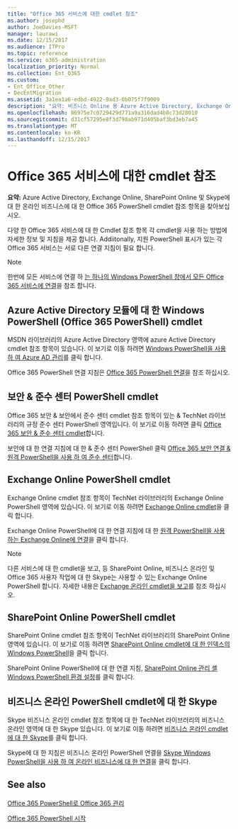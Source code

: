 ```yaml
---
title: "Office 365 서비스에 대한 cmdlet 참조"
ms.author: josephd
author: JoeDavies-MSFT
manager: laurawi
ms.date: 12/15/2017
ms.audience: ITPro
ms.topic: reference
ms.service: o365-administration
localization_priority: Normal
ms.collection: Ent_O365
ms.custom:
- Ent_Office_Other
- DecEntMigration
ms.assetid: 3a1ea1a6-edbd-4922-9ad3-0b075f7f9009
description: "요약: 비즈니스 Online 용 Azure Active Directory, Exchange Online, SharePoint Online 및 Skype에 대 한 Office 365 PowerShell cmdlet 참조 항목을 소개 합니다."
ms.openlocfilehash: 86975e7c0729429d771a9a316dad4b8c73d28010
ms.sourcegitcommit: d31cf57295e8f3d798ab971d405baf3bd3eb7a45
ms.translationtype: MT
ms.contentlocale: ko-KR
ms.lasthandoff: 12/15/2017
---
```

# <a name="cmdlet-references-for-office-365-services"></a>Office 365 서비스에 대한 cmdlet 참조

 **요약:** Azure Active Directory, Exchange Online, SharePoint Online 및 Skype에 대 한 온라인 비즈니스에 대 한 Office 365 PowerShell cmdlet 참조 항목을 찾아보십시오.
  
다양 한 Office 365 서비스에 대 한 Cmdlet 참조 항목 각 cmdlet을 사용 하는 방법에 자세한 정보 및 지침을 제공 합니다. Addiitonally, 지원 PowerShell 표시가 있는 각 Office 365 서비스는 서로 다른 연결 지침이 필요 합니다.
  
> [!NOTE]
> 한번에 모든 서비스에 연결 하 [는 하나의 Windows PowerShell 창에서 모든 Office 365 서비스에 연결](connect-to-all-office-365-services-in-a-single-windows-powershell-window.md)을 참조 합니다. 
  
## <a name="azure-active-directory-module-for-windows-powershell-office-365-powershell-cmdlets"></a>Azure Active Directory 모듈에 대 한 Windows PowerShell (Office 365 PowerShell) cmdlet

MSDN 라이브러리의 Azure Active Directory 영역에 azure Active Directory cmdlet 참조 항목이 있습니다. 이 보기로 이동 하려면 [Windows PowerShell을 사용 하 여 Azure AD 관리](https://go.microsoft.com/fwlink/p/?LinkId=691475)를 클릭 합니다.
  
Office 365 PowerShell 연결 지침은 [Office 365 PowerShell 연결](connect-to-office-365-powershell.md)을 참조 하십시오.
  
## <a name="security-amp-compliance-center-powershell-cmdlets"></a>보안 &amp; 준수 센터 PowerShell cmdlet

Office 365 보안 &amp; 보안에서 준수 센터 cmdlet 참조 항목이 있는 &amp; TechNet 라이브러리의 규정 준수 센터 PowerShell 영역입니다. 이 보기로 이동 하려면 클릭 [Office 365 보안 &amp; 준수 센터 cmdlet](https://go.microsoft.com/fwlink/p/?LinkId=627085)합니다.
  
보안에 대 한 연결 지침에 대 한 &amp; 준수 센터 PowerShell 클릭 [Office 365 보안 연결 &amp; 원격 PowerShell을 사용 하 여 준수 센터](https://go.microsoft.com/fwlink/p/?LinkId=627084)합니다.
  
## <a name="exchange-online-powershell-cmdlets"></a>Exchange Online PowerShell cmdlet

Exchange Online cmdlet 참조 항목이 TechNet 라이브러리의 Exchange Online PowerShell 영역에 있습니다. 이 보기로 이동 하려면 [Exchange Online cmdlet](https://go.microsoft.com/fwlink/p/?LinkID=328213)을 클릭 합니다.
  
Exchange Online PowerShell에 대 한 연결 지침에 대 한 [원격 PowerShell을 사용 하는 Exchange Online에 연결](https://go.microsoft.com/fwlink/p/?LinkId=396554)을 클릭 합니다.
  
> [!NOTE]
> 다른 서비스에 대 한 cmdlet을 보고, 등 SharePoint Online, 비즈니스 온라인 및 Office 365 사용자 작업에 대 한 Skype는 사용할 수 있는 Exchange Online PowerShell 합니다. 자세한 내용은 [Exchange 온라인 cmdlet을 보고](https://go.microsoft.com/fwlink/p/?LinkId=691595)를 참조 하십시오. 
  
## <a name="sharepoint-online-powershell-cmdlets"></a>SharePoint Online PowerShell cmdlet

SharePoint Online cmdlet 참조 항목이 TechNet 라이브러리의 SharePoint Online 영역에 있습니다. 이 보기로 이동 하려면 [SharePoint Online cmdlet에 대 한 인덱스의 Windows PowerShell](https://go.microsoft.com/fwlink/p/?LinkId=691476)을 클릭 합니다.
  
SharePoint Online PowerShell에 대 한 연결 지침, [SharePoint Online 관리 셸 Windows PowerShell 환경 설정](https://go.microsoft.com/fwlink/p/?LinkId=691603)를 클릭 합니다.
  
## <a name="skype-for-business-online-powershell-cmdlets"></a>비즈니스 온라인 PowerShell cmdlet에 대 한 Skype

Skype 비즈니스 온라인 cmdlet 참조 항목에 대 한 TechNet 라이브러리의 비즈니스 온라인 영역에 대 한 Skype 있습니다. 이 보기로 이동 하려면 [비즈니스 온라인 cmdlet에 대 한 Skype](https://go.microsoft.com/fwlink/p/?LinkId=691474)를 클릭 합니다.
  
Skype에 대 한 지침은 비즈니스 온라인 PowerShell 연결을 [Skype Windows PowerShell을 사용 하 여 온라인 비즈니스에 대 한 연결](https://go.microsoft.com/fwlink/p/?LinkId=691607)을 클릭 합니다.
  
## <a name="see-also"></a>See also

#### 

[Office 365 PowerShell로 Office 365 관리](manage-office-365-with-office-365-powershell.md)
  
[Office 365 PowerShell 시작](getting-started-with-office-365-powershell.md)

